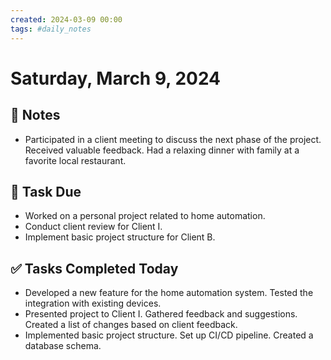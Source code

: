```yaml
---
created: 2024-03-09 00:00
tags: #daily_notes
---
```


# Saturday, March 9, 2024

## 📓 Notes
- Participated in a client meeting to discuss the next phase of the project. Received valuable feedback. Had a relaxing dinner with family at a favorite local restaurant.

## 📅 Task Due
- Worked on a personal project related to home automation.
- Conduct client review for Client I.
- Implement basic project structure for Client B.

## ✅ Tasks Completed Today
- Developed a new feature for the home automation system. Tested the integration with existing devices.
- Presented project to Client I. Gathered feedback and suggestions. Created a list of changes based on client feedback.
- Implemented basic project structure. Set up CI/CD pipeline. Created a database schema.